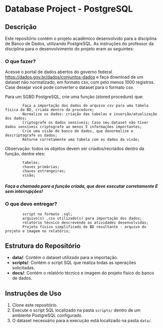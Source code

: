 # Database Project - PostgreSQL

## Descrição
Este repositório contém o projeto acadêmico desenvolvido para a disciplina de Banco de Dados, utilizando PostgreSQL. 
As instruções do professor da disciplina para o desenvolvimento do projeto eram as seguintes:

### O que fazer?

Acesse o portal de dados abertos do governo federal https://dados.gov.br/dados/conjuntos-dados e faça download de um dataset não normalizado, em formato csv, com pelo menos 1000 registros. Case desejar você pode converter o dataset para o formato csv.

Para um SGBD PostgreSQL, crie uma função (stored procedure) que:
            
            Faça a importação dos dados do arquivo csv para uma tabela física do BD, criada dentro da procedure;
            Normalize os dados: criação das tabelas e inserção/atualização dos dados;
            Criptografe os dados sensíveis; Caso seu dataset não tiver dados sensíveis criptografe ao menos 5 informações importantes;
            Crie uma visão de banco de dados, que denormalize e descriptografe os dados;
            Retorne corretamente uma tabela com os dados da visão;

Observação: todos os objetos devem ser criados/recriados dentro da função, dentre eles:

            tabelas;
            chaves primárias;
            chaves estrangeiras;
            visão;
                        
#####       Faça a chamada para a função criada, que deve executar corretamente E sem interrupções!

### O que devo entregar?

            script no formato .sql;
            arquivo(s) .csv utilizado(s) para importação dos dados;
            relatório técnico descrevendo as atividades desenvolvidas;
            Projeto físico simplificado do BD resultante - arquivo do projeto e imagem no relatório;


## Estrutura do Repositório
- **data/**: Contém o dataset utilizado para a importação.
- **scripts/**: Contém o script SQL que realiza todas as operações solicitadas.
- **docs/**: Contém o relatório técnico e imagem do projeto físico do banco de dados.

## Instruções de Uso
1. Clone este repositório.
2. Execute o script SQL localizado na pasta `scripts/` dentro de um ambiente PostgreSQL configurado.
3. O dataset necessário para a execução está localizado na pasta `data/`.


